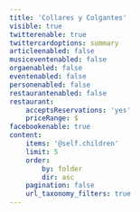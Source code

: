 ```yaml
---
title: 'Collares y Colgantes'
visible: true
twitterenable: true
twittercardoptions: summary
articleenabled: false
musiceventenabled: false
orgaenabled: false
eventenabled: false
personenabled: false
restaurantenabled: false
restaurant:
    acceptsReservations: 'yes'
    priceRange: $
facebookenable: true
content:
    items: '@self.children'
    limit: 5
    order:
        by: folder
        dir: asc
    pagination: false
    url_taxonomy_filters: true
---
```


